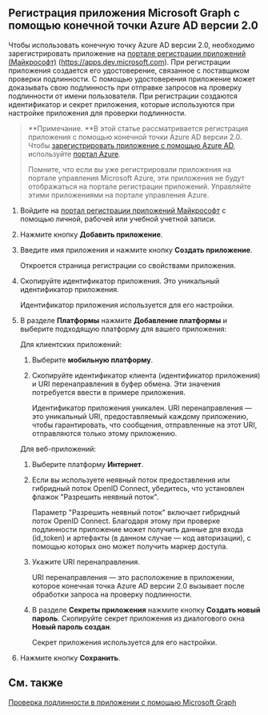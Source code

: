 ## <a name="register-your-microsoft-graph-application-with-the-azure-ad-v2.0-endpoint"></a>Регистрация приложения Microsoft Graph с помощью конечной точки Azure AD версии 2.0

Чтобы использовать конечную точку Azure AD версии 2.0, необходимо зарегистрировать приложение на [портале регистрации приложений (Майкрософт)](https://apps.dev.microsoft.com) (https://apps.dev.microsoft.com). При регистрации приложения создается его удостоверение, связанное с поставщиком проверки подлинности. С помощью удостоверения приложение может доказывать свою подлинность при отправке запросов на проверку подлинности от имени пользователя. При регистрации создаются идентификатор и секрет приложения, которые используются при настройке приложения для проверки подлинности.

> **Примечание. **В этой статье рассматривается регистрация приложения с помощью конечной точки Azure AD версии 2.0. Чтобы [зарегистрировать приложение с помощью Azure AD](app_authentication_azure_ad.md), используйте [портал Azure](https://aka.ms/aadapplist).
> 
> Помните, что если вы уже регистрировали приложения на портале управления Microsoft Azure, эти приложения не будут отображаться на портале регистрации приложений. Управляйте этими приложениями на портале управления Azure. 

1. Войдите на [портал регистрации приложений Майкрософт](https://apps.dev.microsoft.com/) с помощью личной, рабочей или учебной учетной записи.

2. Нажмите кнопку **Добавить приложение**.

3. Введите имя приложения и нажмите кнопку **Создать приложение**.

    Откроется страница регистрации со свойствами приложения.

4. Скопируйте идентификатор приложения. Это уникальный идентификатор приложения.

    Идентификатор приложения используется для его настройки.

5. В разделе **Платформы** нажмите **Добавление платформы** и выберите подходящую платформу для вашего приложения:
    
    Для клиентских приложений:
    1. Выберите **мобильную платформу**.

    2. Скопируйте идентификатор клиента (идентификатор приложения) и URI перенаправления в буфер обмена. Эти значения потребуется ввести в примере приложения.

        Идентификатор приложения уникален. URI перенаправления — это уникальный URI, предоставляемый каждому приложению, чтобы гарантировать, что сообщения, отправленные на этот URI, отправляются только этому приложению. 

    Для веб-приложений:
    1. Выберите платформу **Интернет**.
    2. Если вы используете неявный поток предоставления или гибридный поток OpenID Connect, убедитесь, что установлен флажок "Разрешить неявный поток". 
        
        Параметр "Разрешить неявный поток" включает гибридный поток OpenID Connect. Благодаря этому при проверке подлинности приложение может получить данные для входа (id_token) и артефакты (в данном случае — код авторизации), с помощью которых оно может получить маркер доступа.


    3. Укажите URI перенаправления.
        
        URI перенаправления — это расположение в приложении, которое конечная точка Azure AD версии 2.0 вызывает после обработки запроса на проверку подлинности.
    4. В разделе **Секреты приложения** нажмите кнопку **Создать новый пароль**. Скопируйте секрет приложения из диалогового окна **Новый пароль создан**.
        
        Секрет приложения используется для его настройки.
    
6. Нажмите кнопку **Сохранить**.

## <a name="see-also"></a>См. также

[Проверка подлинности в приложении с помощью Microsoft Graph](auth_overview.md)
